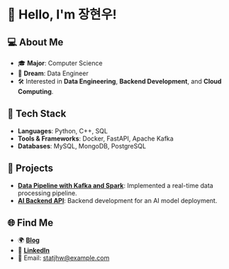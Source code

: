 # 👋 Hello, I'm 장현우!

## 💻 About Me
- 🎓 **Major**: Computer Science
- 🌟 **Dream**: Data Engineer
- 🛠️ Interested in **Data Engineering**, **Backend Development**, and **Cloud Computing**.

## 🔧 Tech Stack
- **Languages**: Python, C++, SQL
- **Tools & Frameworks**: Docker, FastAPI, Apache Kafka
- **Databases**: MySQL, MongoDB, PostgreSQL

## 📂 Projects
- [**Data Pipeline with Kafka and Spark**](https://github.com/statjhw/data-pipeline): Implemented a real-time data processing pipeline.
- [**AI Backend API**](https://github.com/statjhw/ai-backend): Backend development for an AI model deployment.

## 🌐 Find Me
- 🌍 [**Blog**](https://your-blog.com)
- 💼 [**LinkedIn**](https://linkedin.com/in/statjhw)
- 📧 Email: statjhw@example.com
